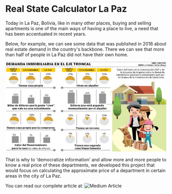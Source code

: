 # Real State Calculator La Paz
Today in La Paz, Bolivia, like in many other places, buying and selling apartments is one of the main ways of having a place to live, a need that has been accentuated in recent years.

Below, for example, we can see some data that was published in 2018 about real estate demand in the country's backbone. There we can see that more than half of people in La Paz did not have their own home.


![Imagen estadísticas](https://github.com/TheWeenhayek/real_state_calculator_LP/blob/master/estadisticsLP.png)

That is why to 'democratize information' and allow more and more people to know a real price of these departments, we developed this project that would focus on calculating the approximate price of a department in certain areas in the city of La Paz.

You can read our complete article at: ![Medium Article](https://medium.com/data-science-bolivia/calculadora-inmobiliaria-lp-una-aplicaci%C3%B3n-de-machine-learning-21a1f0da9611)

